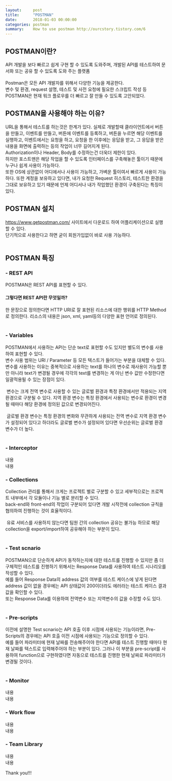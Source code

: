 ```yaml
---
layout:     post
title:      "POSTMAN"
date:       2018-01-03 00:00:00
categories: postman
summary:    How to use postman http://ourcstory.tistory.com/6 
---
```


## POSTMAN이란?

API 개발을 보다 빠르고 쉽게 구현 할 수 있도록 도와주며, 개발된 API를 테스트하여 문서화 또는 공유 할 수 있도록 도와 주는 플랫폼<br><br>
Postman은 모든 API 개발자를 위해서 다양한 기능을 제공한다. <br>
변수 및 환경, request 설명, 테스트 및 사전 요청에 필요한 스크립트 작성 등 POSTMAN은 현재 워크 플로우를 더 빠르고 잘 만들 수 있도록 고안되었다.

## POSTMAN을 사용해야 하는 이유?

URL을 통해서 테스트를 하는것은 한계가 있다. 실제로 개발할때 클라이언트에서 버튼을 만들고, 이벤트를 만들고, 버튼에 이벤트를 등록하고, 버튼을 누르면 해당 이벤트를 실행하고, 이벤트에서는 요청을 하고, 요청을 한 이후에는 응답을 받고, 그 응답을 받은 내용을 화면에 출력하는 등의 작업이 너무 길어지게 된다.  
Authorization이나 Header, Body를 수정하는건 더욱더 제한이 있다.<br> 
하지만 포스트맨은 해당 작업을 할 수 있도록 인터페이스를 구축해놓은 툴이기 때문에 누구나 쉽게 사용이 가능하다. <br>
또한 OS에 상관없이 어디에서나 사용이 가능하고, 가벼운 툴이여서 빠르게 사용이 가능하다. 또한 계정을 보유하고 있다면, 내가 요청한 Request 히스토리, 테스트한 환경을 그대로 보유하고 있기 때문에 언제 어디서나 내가 작업했던 환경이 구축된다는 특징이 있다. 

## POSTMAN 설치

https://www.getpostman.com/ 사이트에서 다운로드 하여 어플리케이션으로 실행할 수 있다.<br>
단기적으로 사용한다고 하면 굳이 회원가입없이 바로 사용 가능하다. <br><br>
<img src="/resource/images/post/postman_download.png" style="max-width: 638px;" alt="">

## POSTMAN 특징

### - REST API

POSTMAN은 REST API를 표현할 수 있다. <br>
#### 그렇다면 REST API란 무엇일까? 
한 문장으로 정의한다면 HTTP URI로 잘 표현된 리소스에 대한 행위를 HTTP Method로 정의한다. 리소스의 내용은 json, xml, yaml등의 다양한 표현 언어로 정의된다. <br><br>
<img src="/resource/images/post/restapi.png" style="max-width: 638px;" alt="">

### - Variables

POSTMAN에서 사용하는 API는 단순 text로 표현할 수도 있지만 별도의 변수를 사용하여 표현할 수 있다.<br>
변수 사용 범위는 URI / Parameter 등 모든 텍스트가 들어가는 부분을 대체할 수 있다. <br>
변수를 사용하는 이유는 중복적으로 사용하는 text를 하나의 변수로 재사용이 가능할 뿐만 아니라 text가 변경될 경우에 각각의 text를 변경하는 게 아닌 변수 값만 수정한다면 일괄적용될 수 있는 장점이 있다. <br><br>
<img src="/resource/images/post/variable.png" style="max-width: 638px;" alt="">
변수는 크게 전역 변수로 사용할 수 있는 글로벌 환경과 특정 환경에서만 적용되는 지역 환경으로 구분될 수 있다. 
지역 환경 변수는 특정 환경에서 사용되는 변수로 환경이 변경될 때마다 해당 환경에 정의된 값으로 변경되어진다. <br><br>
<img src="/resource/images/post/variable-local.png" style="max-width: 638px;" alt="">
글로벌 환경 변수는 특정 환경의 변화와 무관하게 사용되는 전역 변수로 지역 환경 변수가 설정되어 있다고 하더라도 글로벌 변수가 설정되어 있다면 우선순위는 글로벌 환경 변수가 더 높다. <br><br>
<img src="/resource/images/post/variable-global.png" style="max-width: 638px;" alt="">

### - Interceptor

내용<br>
내용

### - Collections

Collection 관리를 통해서 크게는 프로젝트 별로 구분할 수 있고 세부적으로는 프로젝트 내부에서 각 모듈이나 기능 별로 분리할 수 있다. <br>
back-end와 front-end의 작업이 구분되어 있다면 개발 시작전에 collection 규칙을 협의하여 진행하는 것이 효율적이다. <br><br>
<img src="/resource/images/post/collection.png" style="max-width: 638px;" alt="">
유료 서비스를 사용하지 않는다면 팀원 간의 collection 공유는 불가능 하므로 해당 collection을 export/import하여 공유해야 하는 부분이 있다. <br><br>
<img src="/resource/images/post/collection2.png" style="max-width: 638px;" alt="">

### - Test scnario

POSTMAN으로 단순하게 API가 동작하는지에 대한 테스트를 진행할 수 있지만 좀 더 구체적인 테스트를 진행하기 위해서는 Response Data를 사용하여 테스트 시나리오를 작성할 수 있다. <br>
예를 들어 Response Data의 address 값의 여부를 테스트 케이스에 넣게 된다면 address 값이 없을 경우에는 API 상태값이 200이더라도 에러라는 테스트 케이스 결과 값을 확인할 수 있다. <br>
또는 Response Data를 이용하여 전역변수 또는 지역변수의 값을 수정할 수도 있다. <br><br>
<img src="/resource/images/post/test-scnario.png" style="max-width: 638px;" alt="">

### - Pre-scripts

이전에 설명한 Test scnario는 API 호출 이후 시점에 사용되는 기능이라면, Pre-Scripts의 경우에는 API 호출 이전 시점에 사용되는 기능으로 정의할 수 있다.<br>
예를 들어 파라미터에 현재 날짜를 전송해주어야 한다면 API를 테스트 진행할 때마다 현재 날짜를 텍스트로 입력해주어야 하는 부분이 있다. 그러나 이 부분을 pre-script를 사용하여 function으로 구현하였다면 자동으로 테스트를 진행한 현재 날짜로 파라미터가 변경될 것이다. <br><br>
<img src="/resource/images/post/pre-script.png" style="max-width: 638px;" alt="">

### - Monitor

내용<br>
내용

### - Work flow

내용<br>
내용

### - Team Library

내용<br>
내용

Thank you!!!